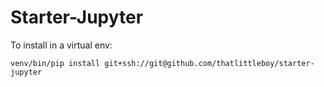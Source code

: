 # Starter-Jupyter

To install in a virtual env:

```shell
venv/bin/pip install git+ssh://git@github.com/thatlittleboy/starter-jupyter
```
